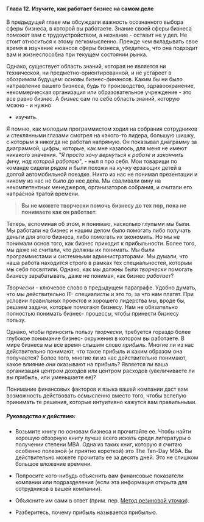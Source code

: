 #### Глава 12. Изучите, как работает бизнес на самом деле

В предыдущей главе мы обсуждали важность осознанного выбора сферы бизнеса, в которой вы работаете.
Знание своей сферы бизнеса поможет вам с трудоустройством, а незнание - оставит не у дел. Не стоит
относиться к этому легкомысленно. Прежде чем вкладывать свое время в изучение нюансов сферы бизнеса,
убедитесь, что она подходит вам и жизнеспособна при текущем состоянии рынка.

Однако, существует область знаний, которая не является ни технической, ни предметно-ориентированной,
и не устареет в обозримом будущем: основы бизнес-финансов. Каким бы ни было направление вашего
бизнеса, будь то производство, здравоохранение, некоммерческая организация или образовательное
учреждение - это все равно _бизнес_. А _бизнес_ сам по себе область знаний, которую можно - и нужно
- изучить.

<habracut />

Я помню, как молодым программистом ходил на собрания сотрудников и стеклянными глазами смотрел на
какого-то лидера, большую шишку, с которым я никогда не работал напрямую. Он показывал диаграмму за
диаграммой, цифры, которые, как мне казалось, для меня не имеют никакого значения.
_"Я просто хочу вернуться к работе и закончить фичу, над которой работаю"_, - ныл я про себя.
Мои товарищи по команде сидели рядом и были похожи на кучку ерзающих детей в долгой автомобильной
поездке. Никто из нас не понимал презентации и никому из нас не было до нее дела. Мы сваливали вину
на некомпетентных менеджеров, организаторов собрания, и считали его напрасной тратой времени.


> **Вы не можете творчески помочь бизнесу до тех пор, пока не понимаете как он работает.**

Теперь, вспоминая об этом, я понимаю, насколько глупыми мы были. Мы работали на бизнес и нашим делом
было помогать либо получать деньги для этого бизнеса, либо помогать их экономить. Но мы не понимали
основ того, как бизнес приходит к прибыльности. Более того, мы даже не считали, что должны их
понимать. Мы были программистами и системными администраторами. Мы думали, что наша работа находится
строго в рамках тех специальностей, которым мы себя посвятили. Однако, как мы должны были
_творчески_ помогать бизнесу зарабатывать, даже не понимая, как бизнес _работает_?

_Творчески_ - ключевое слово в предыдущем параграфе. Удобно думать, что мы действительно IT-
специалисты и это то, за что нам платят. При условии правильных проектов и хорошего лидерства мы,
вроде бы, решаем задачи, которые помогают бизнесу. Нам не обязательно полностью понимать бизнес-
процессы, чтобы принести бизнесу пользу.

Однако, чтобы приносить пользу _творчески_, требуется гораздо более глубокое понимание бизнес-
окружения в котором вы работаете. В мире бизнеса мы все время слышим слово _прибыль_. Многие ли из
нас действительно понимают, что такое прибыль и каким образом она получается? Более того, многие ли
из нас действительно понимают, какое влияние _они_ оказывают на прибыль? Является ли ваша
организация центром доходов или центром расходов (увеличиваете ли вы прибыль, или уменьшаете ее)?

Понимание финансовых факторов и языка вашей компании даст вам возможность действовать осмысленно
вместо того, чтобы вслепую принимать те решения, которые интуитивно кажутся вам правильными.


##### Руководство к действию:

* Возьмите книгу по основам бизнеса и прочитайте ее. Чтобы найти хорошую обзорную книгу лучше всего
  искать среди литературы о получении степени MBA. Одна из таких книг, которую я считаю особенно
  полезной (и приятно короткой) это The Ten-Day MBA. Вы действительно можете прочитать ее за десять
  дней. Это не слишком большое вложение времени.

* Попросите кого-нибудь объяснить вам финансовые показатели компании или подразделения (если эта
  информация открыта для сотрудников в вашей компании).

* Объясните им сами в ответ (прим. пер. [Метод резиновой уточки](http://ru.wikipedia.org/wiki/%D0%9C%D0%B5%D1%82%D0%BE%D0%B4_%D1%83%D1%82%D1%91%D0%BD%D0%BA%D0%B0)).

* Разберитесь, почему прибыль называется прибылью.
